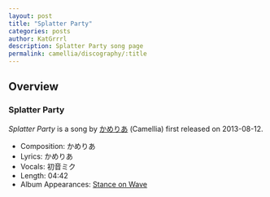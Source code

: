 ```yaml
---
layout: post
title: "Splatter Party"
categories: posts
author: KatGrrrl
description: Splatter Party song page
permalink: camellia/discography/:title
---
```


## Overview

### Splatter Party

*Splatter Party* is a song by [かめりあ](<{% link postsWiki/_posts/2023-12-10-camellia.md %}>) (Camellia) first released on 2013-08-12.

* Composition: かめりあ
* Lyrics: かめりあ
* Vocals: 初音ミク
* Length: 04:42
* Album Appearances: [Stance on Wave](<{% link postsInclude/_posts/camellia/albums/Stance-on-Wave/2023-12-06-Stance-on-Wave.md %}>)
